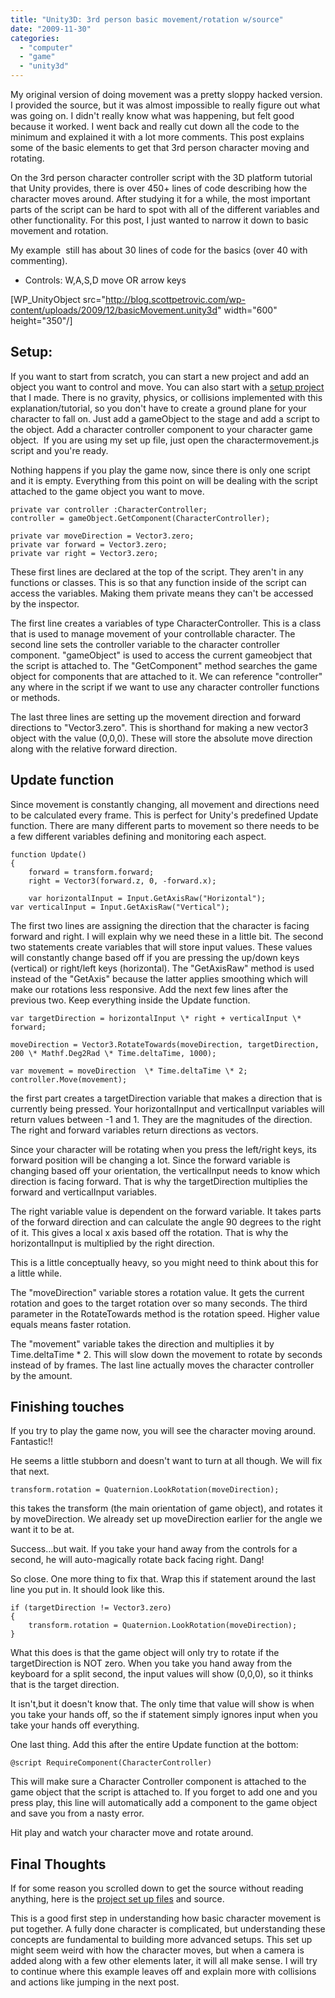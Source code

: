 ```yaml
---
title: "Unity3D: 3rd person basic movement/rotation w/source"
date: "2009-11-30"
categories: 
  - "computer"
  - "game"
  - "unity3d"
---
```


My original version of doing movement was a pretty sloppy hacked version. I provided the source, but it was almost impossible to really figure out what was going on. I didn't really know what was happening, but felt good because it worked. I went back and really cut down all the code to the minimum and explained it with a lot more comments. This post explains some of the basic elements to get that 3rd person character moving and rotating.

On the 3rd person character controller script with the 3D platform tutorial that Unity provides, there is over 450+ lines of code describing how the character moves around. After studying it for a while, the most important parts of the script can be hard to spot with all of the different variables and other functionality. For this post, I just wanted to narrow it down to basic movement and rotation.

My example  still has about 30 lines of code for the basics (over 40 with commenting).

- Controls: W,A,S,D move OR arrow keys

\[WP\_UnityObject src="http://blog.scottpetrovic.com/wp-content/uploads/2009/12/basicMovement.unity3d" width="600" height="350"/\]

## Setup:

If you want to start from scratch, you can start a new project and add an object you want to control and move. You can also start with a [setup project](http://blog.scottpetrovic.com/wp-content/uploads/2009/12/3rdPersonBasicMovement.rar) that I made. There is no gravity, physics, or collisions implemented with this explanation/tutorial, so you don't have to create a ground plane for your character to fall on. Just add a gameObject to the stage and add a script to the object. Add a character controller component to your character game object.  If you are using my set up file, just open the charactermovement.js script and you're ready.

Nothing happens if you play the game now, since there is only one script and it is empty. Everything from this point on will be dealing with the script attached to the game object you want to move.

    private var controller :CharacterController;
    controller = gameObject.GetComponent(CharacterController);

    private var moveDirection = Vector3.zero;
    private var forward = Vector3.zero;
    private var right = Vector3.zero;

These first lines are declared at the top of the script. They aren't in any functions or classes. This is so that any function inside of the script can access the variables. Making them private means they can't be accessed by the inspector.

The first line creates a variables of type CharacterController. This is a class that is used to manage movement of your controllable character. The second line sets the controller variable to the character controller component. "gameObject" is used to access the current gameobject that the script is attached to. The "GetComponent" method searches the game object for components that are attached to it. We can reference "controller" any where in the script if we want to use any character controller functions or methods.

The last three lines are setting up the movement direction and forward directions to "Vector3.zero". This is shorthand for making a new vector3 object with the value (0,0,0). These will store the absolute move direction along with the relative forward direction.

## Update function

Since movement is constantly changing, all movement and directions need to be calculated every frame. This is perfect for Unity's predefined Update function. There are many different parts to movement so there needs to be a few different variables defining and monitoring each aspect.

    function Update()
    {
        forward = transform.forward;
        right = Vector3(forward.z, 0, -forward.x);

        var horizontalInput = Input.GetAxisRaw("Horizontal");
    var verticalInput = Input.GetAxisRaw("Vertical");

The first two lines are assigning the direction that the character is facing forward and right. I will explain why we need these in a little bit. The second two statements create variables that will store input values. These values will constantly change based off if you are pressing the up/down keys (vertical) or right/left keys (horizontal). The "GetAxisRaw" method is used instead of the "GetAxis" because the latter applies smoothing which will make our rotations less responsive. Add the next few lines after the previous two. Keep everything inside the Update function.

    var targetDirection = horizontalInput \* right + verticalInput \* forward;	

    moveDirection = Vector3.RotateTowards(moveDirection, targetDirection, 200 \* Mathf.Deg2Rad \* Time.deltaTime, 1000);

    var movement = moveDirection  \* Time.deltaTime \* 2;
    controller.Move(movement);

the first part creates a targetDirection variable that makes a direction that is currently being pressed. Your horizontalInput and verticalInput variables will return values between -1 and 1. They are the magnitudes of the direction. The right and forward variables return directions as vectors.

Since your character will be rotating when you press the left/right keys, its forward position will be changing a lot. Since the forward variable is changing based off your orientation, the verticalInput needs to know which direction is facing forward. That is why the targetDirection multiplies the forward and verticalInput variables.

The right variable value is dependent on the forward variable. It takes parts of the forward direction and can calculate the angle 90 degrees to the right of it. This gives a local x axis based off the rotation. That is why the horizontalInput is multiplied by the right direction.

This is a little conceptually heavy, so you might need to think about this for a little while.

The "moveDirection" variable stores a rotation value. It gets the current rotation and goes to the target rotation over so many seconds. The third parameter in the RotateTowards method is the rotation speed. Higher value equals means faster rotation.

The "movement" variable takes the direction and multiplies it by Time.deltaTime \* 2. This will slow down the movement to rotate by seconds instead of by frames. The last line actually moves the character controller by the amount.

## Finishing touches

If you try to play the game now, you will see the character moving around. Fantastic!!

He seems a little stubborn and doesn't want to turn at all though. We will fix that next.

    transform.rotation = Quaternion.LookRotation(moveDirection);

this takes the transform (the main orientation of game object), and rotates it by moveDirection. We already set up moveDirection earlier for the angle we want it to be at.

Success...but wait. If you take your hand away from the controls for a second, he will auto-magically rotate back facing right. Dang!

So close. One more thing to fix that. Wrap this if statement around the last line you put in. It should look like this.

    if (targetDirection != Vector3.zero)
    {
        transform.rotation = Quaternion.LookRotation(moveDirection);
    }

What this does is that the game object will only try to rotate if the targetDirection is NOT zero. When you take you hand away from the keyboard for a split second, the input values will show (0,0,0), so it thinks that is the target direction.

It isn't,but it doesn't know that. The only time that value will show is when you take your hands off, so the if statement simply ignores input when you take your hands off everything.

One last thing. Add this after the entire Update function at the bottom:

    @script RequireComponent(CharacterController)

This will make sure a Character Controller component is attached to the game object that the script is attached to. If you forget to add one and you press play, this line will automatically add a component to the game object and save you from a nasty error.

Hit play and watch your character move and rotate around.

## Final Thoughts

If for some reason you scrolled down to get the source without reading anything, here is the [project set up files](/unity3d/3rdPersonBasicMovement.rar) and source.

This is a good first step in understanding how basic character movement is put together. A fully done character is complicated, but understanding these concepts are fundamental to building more advanced setups. This set up might seem weird with how the character moves, but when a camera is added along with a few other elements later, it will all make sense. I will try to continue where this example leaves off and explain more with collisions and actions like jumping in the next post.
